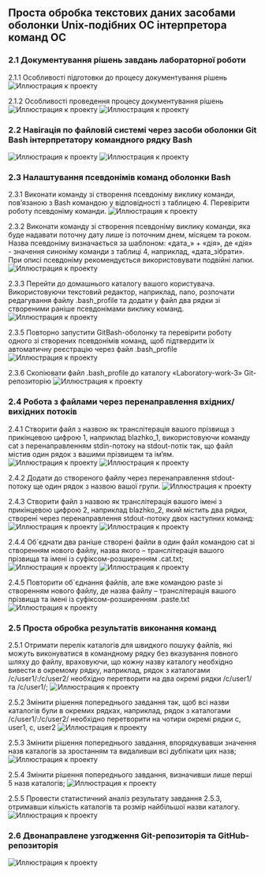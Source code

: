 ## Проста обробка текстових даних засобами оболонки Unix-подібних ОС інтерпретора команд ОС
### 2.1 Документування рішень завдань лабораторної роботи
2.1.1 Особливості підготовки до процесу документування рішень
![Иллюстрация к проекту](https://github.com/Methouselah/WebAR-1/blob/Laboratory-work-3/Laboratory-work-3/foto/1.JPG)

2.1.2 Особливості проведення процесу документування рішень
![Иллюстрация к проекту](https://github.com/Methouselah/WebAR-1/blob/Laboratory-work-3/Laboratory-work-3/foto/2.JPG)
![Иллюстрация к проекту](https://github.com/Methouselah/WebAR-1/blob/Laboratory-work-3/Laboratory-work-3/foto/3.JPG)

### 2.2 Навігація по файловій системі через засоби оболонки Git Bash інтерпретатору командного рядку Bash
![Иллюстрация к проекту](https://github.com/Methouselah/WebAR-1/blob/Laboratory-work-3/Laboratory-work-3/foto/4.JPG)
![Иллюстрация к проекту](https://github.com/Methouselah/WebAR-1/blob/Laboratory-work-3/Laboratory-work-3/foto/5.JPG)

### 2.3 Налаштування псевдонімів команд оболонки Bash
2.3.1 Виконати команду зі створення псевдоніму виклику команди, пов’язаною з Bash
командою у відповідності з таблицею 4. Перевірити роботу псевдоніму команди.
![Иллюстрация к проекту](https://github.com/Methouselah/WebAR-1/blob/Laboratory-work-3/Laboratory-work-3/foto/6.JPG)

2.3.2 Виконати команду зі створення псевдоніму виклику команди, яка буде надавати
поточну дату лише із поточним днем, місяцем та роком. Назва псевдоніму визначається за шаблоном: «дата_» + «дія», де «дія» - значення синоніму команди з таблиці 4, наприклад, «дата_зібрати». При описі псевдоніму рекомендується використовувати подвійні лапки.
![Иллюстрация к проекту](https://github.com/Methouselah/WebAR-1/blob/Laboratory-work-3/Laboratory-work-3/foto/7.JPG)

2.3.3 Перейти до домашнього каталогу вашого користувача. Використовуючи
текстовий редактор, наприклад, nano, розпочати редагування файлу .bash_profile та додати у файл два рядки зі створеними раніше псевдонімами виклику команд.
![Иллюстрация к проекту](https://github.com/Methouselah/WebAR-1/blob/Laboratory-work-3/Laboratory-work-3/foto/8.JPG)

2.3.5 Повторно запустити GitBash-оболонку та перевірити роботу одного зі створених псевдонімів команд, щоб підтвердити їх автоматичну реєстрацію через файл .bash_profile
![Иллюстрация к проекту](https://github.com/Methouselah/WebAR-1/blob/Laboratory-work-3/Laboratory-work-3/foto/9.JPG)

2.3.6 Скопіювати файл .bash_profile до каталогу «Laboratory-work-3» Git-репозиторію
![Иллюстрация к проекту](https://github.com/Methouselah/WebAR-1/blob/Laboratory-work-3/Laboratory-work-3/foto/10.JPG)

### 2.4 Робота з файлами через перенаправлення вхідних/вихідних потоків
2.4.1 Створити файл з назвою як транслітерація вашого прізвища з прикінцевою
цифрою 1, наприклад blazhko_1, використовуючи команду cat з перенаправленням stdin-потоку на stdout-потік так, що файл містив один рядок з вашими прізвищем та ім’ям.
![Иллюстрация к проекту](https://github.com/Methouselah/WebAR-1/blob/Laboratory-work-3/Laboratory-work-3/foto/11.JPG)
![Иллюстрация к проекту](https://github.com/Methouselah/WebAR-1/blob/Laboratory-work-3/Laboratory-work-3/foto/12.JPG)

2.4.2 Додати до створеного файлу через перенаправлення stdout-потоку ще один
рядок з назвою вашої групи.
![Иллюстрация к проекту](https://github.com/Methouselah/WebAR-1/blob/Laboratory-work-3/Laboratory-work-3/foto/13.JPG)

2.4.3 Створити файл з назвою як транслітерація вашого імені з прикінцевою цифрою 2, наприклад blazhko_2, який містить два рядки, створені через перенаправлення stdout-потоку двох наступних команд:
![Иллюстрация к проекту](https://github.com/Methouselah/WebAR-1/blob/Laboratory-work-3/Laboratory-work-3/foto/14.JPG)
![Иллюстрация к проекту](https://github.com/Methouselah/WebAR-1/blob/Laboratory-work-3/Laboratory-work-3/foto/15.JPG)

2.4.4 Об`єднати два раніше створені файли в один файл командою cat зі створенням нового файлу, назва якого – транслітерація вашого прізвища та імені із суфіксом-розширенням .cat.txt;
![Иллюстрация к проекту](https://github.com/Methouselah/WebAR-1/blob/Laboratory-work-3/Laboratory-work-3/foto/16.JPG)
![Иллюстрация к проекту](https://github.com/Methouselah/WebAR-1/blob/Laboratory-work-3/Laboratory-work-3/foto/17.JPG)

2.4.5 Повторити об`єднання файлів, але вже командою paste зі створенням нового файлу, де назва файлу – транслітерація вашого прізвища та імені із суфіксом-розширенням .paste.txt
![Иллюстрация к проекту](https://github.com/Methouselah/WebAR-1/blob/Laboratory-work-3/Laboratory-work-3/foto/18.JPG)

### 2.5 Проста обробка результатів виконання команд
2.5.1 Отримати перелік каталогів для швидкого пошуку файлів, які можуть
виконуватися в командному рядку без вказування повного шляху до файлу, враховуючи, що кожну назву каталогу необхідно вивести в окремому рядку, наприклад, рядок з каталогами /c/user1/:/c/user2/ необхідно перетворити на два окремі рядки /c/user1/ та /c/user1/;
![Иллюстрация к проекту](https://github.com/Methouselah/WebAR-1/blob/Laboratory-work-3/Laboratory-work-3/foto/19.JPG)

2.5.2 Змінити рішення попереднього завдання так, щоб всі назви каталогів були в окремих рядках, наприклад, рядок з каталогами /c/user1/:/c/user2/ необхідно перетворити на чотири окремі рядки c, user1, c, user2
![Иллюстрация к проекту](https://github.com/Methouselah/WebAR-1/blob/Laboratory-work-3/Laboratory-work-3/foto/20.JPG)

2.5.3 Змінити рішення попереднього завдання, впорядкувавши значення назв
каталогів за зростанням та видаливши всі дублікати цих назв;
![Иллюстрация к проекту](https://github.com/Methouselah/WebAR-1/blob/Laboratory-work-3/Laboratory-work-3/foto/21.JPG)

2.5.4 Змінити рішення попереднього завдання, визначивши лише перші 5 назв
каталогів;
![Иллюстрация к проекту](https://github.com/Methouselah/WebAR-1/blob/Laboratory-work-3/Laboratory-work-3/foto/22.JPG)

2.5.5 Провести статистичний аналіз результату завдання 2.5.3, отримавши кількість каталогів та розмір найбільшої назви каталогу.
![Иллюстрация к проекту](https://github.com/Methouselah/WebAR-1/blob/Laboratory-work-3/Laboratory-work-3/foto/23.JPG)


### 2.6 Двонаправлене узгодження Git-репозиторія та GitHub-репозиторія
![Иллюстрация к проекту](https://github.com/Methouselah/WebAR-1/blob/Laboratory-work-3/Laboratory-work-3/foto/24.JPG)
